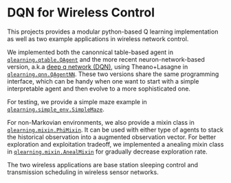 # DQN for Wireless Control
This projects provides a modular python-based Q learning implementation as well as two example applications in wireless network control.

We implemented both the canonnical table-based agent in [`qlearning.qtable.QAgent`](https://github.com/zaxliu/dqn4wirelesscontrol/blob/master/qlearning/qtable.py) and the more recent neuron-network-based version, a.k.a [deep q network (DQN)](https://www.cs.toronto.edu/~vmnih/docs/dqn.pdf), using Theano+Lasagne in [`qlearning.qnn.QAgentNN`](https://github.com/zaxliu/dqn4wirelesscontrol/blob/master/qlearning/qnn.py). These two versions share the same programming interface, which can be handy when one want to start with a simple interpretable agent and then evolve to a more sophisticated one.

For testing, we provide a simple maze example in [`qlearning.simple_env.SimpleMaze`](https://github.com/zaxliu/dqn4wirelesscontrol/blob/master/qlearning/simple_envs.py).

For non-Markovian environments, we also provide a mixin class in [`qlearning.mixin.PhiMixin`](https://github.com/zaxliu/dqn4wirelesscontrol/blob/master/qlearning/mixin.py). It can be used with either type of agents to stack the historical observation into a augmented observation vector. For better exploration and exploitation tradeoff, we implemented a anealing mixin class in [`qlearning.mixin.AnealMixin`](https://github.com/zaxliu/dqn4wirelesscontrol/blob/master/qlearning/mixin.py) for gradually decrease exploration rate.

The two wireless applications are base station sleeping control and transmission scheduling in wireless sensor networks.

